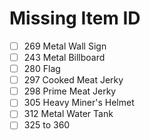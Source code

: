 Missing Item ID
====

 - [ ] 269 Metal Wall Sign
 - [ ] 243 Metal Billboard
 - [ ] 280 Flag
 - [ ] 297 Cooked Meat Jerky
 - [ ] 298 Prime Meat Jerky
 - [ ] 305 Heavy Miner's Helmet
 - [ ] 312 Metal Water Tank
 - [ ] 325 to 360
